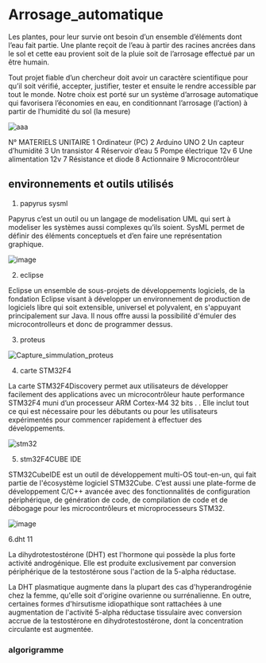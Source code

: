 # Arrosage_automatique 

Les plantes, pour leur survie ont besoin d’un ensemble d’éléments dont l’eau fait partie. Une plante reçoit de l’eau à partir des racines ancrées dans le sol et cette eau provient soit de la pluie soit de l’arrosage effectué par un être humain.

Tout projet fiable d’un chercheur doit avoir un caractère scientifique pour qu’il soit vérifié, accepter, justifier, tester et ensuite le rendre accessible par tout le monde. Notre choix est porté sur un système d’arrosage automatique qui favorisera l’économies en eau, en conditionnant l’arrosage (l’action) à partir de l’humidité du sol (la mesure)

![aaa](https://user-images.githubusercontent.com/95050344/144757629-06d33868-e44f-4447-a8f1-9baab20ec81f.PNG)


N°	MATERIELS UNITAIRE
1	Ordinateur (PC)
2	Arduino UNO
2	Un capteur d’humidité
3	Un transistor
4	Réservoir d’eau 
5	Pompe électrique 12v
6	Une alimentation 12v
7	Résistance et diode
8	Actionnaire 
9	Microcontrôleur

## environnements et outils utilisés

1. papyrus sysml

Papyrus c’est un outil ou un langage de modelisation UML qui sert à modeliser les systèmes aussi complexes qu’ils soient. SysML permet de définir des éléments conceptuels et d’en faire une représentation graphique.

![image](https://user-images.githubusercontent.com/95050344/144758014-65c15f98-52c0-4afe-a756-846addf4b878.png)

2. eclipse

Eclipse un ensemble de sous-projets de développements logiciels, de la fondation Eclipse visant à développer un environnement de production de logiciels libre qui soit extensible, universel et polyvalent, en s'appuyant principalement sur Java. Il nous offre aussi  la possibilité d'émuler des microcontrolleurs et donc de programmer dessus.


3. proteus

![Capture_simmulation_proteus](https://user-images.githubusercontent.com/92784792/138357766-753fee87-4fcf-4120-afef-7c3001da1019.PNG)

4. carte STM32F4

La carte STM32F4Discovery permet aux utilisateurs de développer facilement des applications avec un microcontrôleur haute performance STM32F4 muni d’un processeur ARM Cortex-M4 32 bits . . Elle inclut tout ce qui est nécessaire pour les débutants ou pour les utilisateurs expérimentés pour commencer rapidement à effectuer des développements.

![stm32](https://user-images.githubusercontent.com/92784792/144614195-dd010141-afe6-4456-80f0-6390db74f819.PNG)

5. stm32F4CUBE IDE

STM32CubeIDE est un outil de développement multi-OS tout-en-un, qui fait partie de l'écosystème logiciel STM32Cube. C’est aussi une plate-forme de développement C/C++ avancée avec des fonctionnalités de configuration périphérique, de génération de code, de compilation de code et de débogage pour les microcontrôleurs et microprocesseurs STM32.

![image](https://user-images.githubusercontent.com/95050344/144758613-48e94ac5-f8f4-4caa-be88-7365882119c6.png)
 
 6.dht 11

La dihydrotestostérone (DHT) est l'hormone qui possède la plus forte activité androgénique. Elle est produite exclusivement par conversion périphérique de la testostérone sous l'action de la 5-alpha réductase.

La DHT plasmatique augmente dans la plupart des cas d'hyperandrogénie chez la femme, qu'elle soit d'origine ovarienne ou surrénalienne. En outre, certaines formes d'hirsutisme idiopathique sont rattachées à une augmentation de l'activité 5-alpha réductase tissulaire avec conversion accrue de la testostérone en dihydrotestostérone, dont la concentration circulante est augmentée.

### algorigramme


